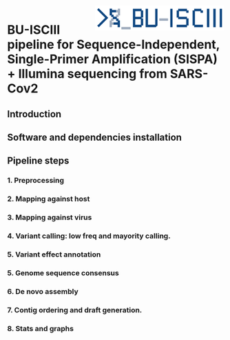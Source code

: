 <img src="../BU_ISCIII_logo.png" alt="logo" width="300" align="right"/>

# BU-ISCIII pipeline for  Sequence-Independent, Single-Primer Amplification (SISPA) + Illumina sequencing from SARS-Cov2
## Introduction

## Software and dependencies installation

## Pipeline steps

### 1. Preprocessing
### 2. Mapping against host
### 3. Mapping against virus
### 4. Variant calling: low freq and mayority calling.
### 5. Variant effect annotation
### 5. Genome sequence consensus
### 6. De novo assembly
### 7. Contig ordering and draft generation.
### 8. Stats and graphs

